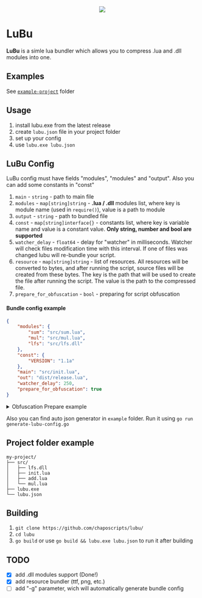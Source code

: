 <div style="text-align:center"><img src="https://www.blast.hk/attachments/259340/" /></div>

# LuBu
**LuBu** is a simle lua bundler which allows you to compress .lua and .dll modules into one.

## Examples
See [`example-project`](https://github.com/chaposcripts/lubu/tree/main/example-project) folder

## Usage
1. install lubu.exe from the latest release
2. create `lubu.json` file in your project folder
3. set up your config
4. use `lubu.exe lubu.json`

## LuBu Config
LuBu config must have fields "modules", "modules" and "output". Also you can add some constants in "const"
1. `main` - `string` - path to main file
2. `modules` - `map[string]string` - **.lua / .dll** modules list, where key is module name (used in `require()`), value is a path to module
4. `output` - `string` - path to bundled file
5. `const` - `map[string]interface{}` - constants list, where key is variable name and value is a constant value. **Only string, number and bool are supported**
6. `watcher_delay` - `float64` - delay for "watcher" in milliseconds. Watcher will check files modification time with this interval. If one of files was changed lubu will re-bundle your script.
7. `resource` - `map[string]string` - list of resources. All resources will be converted to bytes, and after running the script, source files will be created from these bytes. The key is the path that will be used to create the file after running the script. The value is the path to the compressed file.
8. `prepare_for_obfuscation` - `bool` - preparing for script obfuscation

#### Bundle config example
```json
{
    "modules": {
        "sum": "src/sum.lua",
        "mul": "src/mul.lua",
        "lfs": "src/lfs.dll"
    },
    "const": {
        "VERSION": "1.1a"
    },
    "main": "src/init.lua",
    "out": "dist/release.lua",
    "watcher_delay": 250,
    "prepare_for_obfuscation": true
}
```

<details>
  <summary>Obfuscation Prepare example</summary>  
  
### Preparing for obfuscation
1. Change all `number` values to `tonumber("NUMBER")`
2. Change all table functions defenitions and calls

Also you can add "ingnoring" blocks:
```lua
---@OBFIGNORE
local anotherNumber = 123; -- this number will NOT replaced to "tonumber" cuz of "ignoring zone"
---@ENDOBFIGNORE
```
#### Before:
```lua
local localNum = 1;
globalNum = 99;

local t = {
    [1] = 1,
    ['2'] = 'two',
    funcs = {}
};

function t.a() end
function t.funcs.a() end
function t.funcs:method()
    print(tostring(self));
end

print('Number inside string will NOT replaced to "tonumber": 999');
for i = 1, 100 do
    print(i .. '%');
end


---@OBFIGNORE
local anotherNumber = 123; -- this number will NOT replaced to "tonumber" cuz of "ignoring zone"
---@ENDOBFIGNORE

t.a();
t.funcs.a();
t.funcs:method();
print([[
    test3
    1
    2
]]);
```
#### After:
```lua
local localNum = tonumber("1");
globalNum = tonumber("99");

local t = {
    [tonumber("1")] = tonumber("1"),
    ['2'] = 'two',
    funcs = {}
};

t['a'] = function() end
t.funcs['a'] = function() end
t['funcs']['method'] = function(self)
    print(tostring(self));
end

print('Number inside string will NOT replaced to "tonumber": 999');
for i = tonumber("1"), tonumber("100") do
    print(i .. '%');
end


---@OBFIGNORE
local anotherNumber = 123; -- this number will NOT replaced to "tonumber" cuz of "ignoring zone"
---@ENDOBFIGNORE

t['a']();
t['funcs']['a']();
t['funcs']['method'](t['funcs']);
print([[
    test3
    1
    2
]]);
```
</details>

Also you can find auto json generator in `example` folder. Run it using `go run generate-lubu-config.go`
## Project folder example
```
my-project/
├── src/
│   ├── lfs.dll
│   ├── init.lua
│   ├── add.lua
│   └── mul.lua
├── lubu.exe
└── lubu.json
```

## Building
1. `git clone https://github.com/chaposcripts/lubu/`
2. `cd lubu`
3. `go build` or use `go build && lubu.exe lubu.json` to run it after building

## TODO
* [x] add .dll modules support (Done!)
* [x] add resource bundler (ttf, png, etc.)
* [ ] add "-g" parameter, wich will automatically generate bundle config
